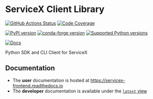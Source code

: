 # ServiceX Client Library


[![GitHub Actions Status](https://github.com/ssl-hep/ServiceX_frontend/actions/workflows/ci.yaml/badge.svg)](https://github.com/ssl-hep/ServiceX_frontend/actions/workflows/ci.yaml?query=branch%3Amaster)
[![Code Coverage](https://codecov.io/gh/ssl-hep/ServiceX_frontend/graph/badge.svg)](https://codecov.io/gh/ssl-hep/ServiceX_frontend)

[![PyPI version](https://badge.fury.io/py/servicex.svg)](https://badge.fury.io/py/servicex)
[![conda-forge version](https://img.shields.io/conda/vn/conda-forge/servicex.svg)](https://github.com/conda-forge/servicex-feedstock.git)
[![Supported Python versions](https://img.shields.io/pypi/pyversions/servicex.svg)](https://pypi.org/project/servicex/)

[![Docs](https://readthedocs.org/projects/docs/badge/?version=latest)](https://servicex-frontend.readthedocs.io)


Python SDK and CLI Client for ServiceX

## Documentation

* The **user** documentation is hosted at https://servicex-frontend.readthedocs.io
* The **developer** documentation is available under the [`latest` view](https://servicex-frontend.readthedocs.io/en/latest/)
